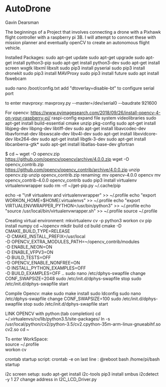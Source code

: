 # AutoDrone
Gavin Dearsman

The beginnings of a Project that involves connecting a drone with a Pixhawk flight controller with a raspberry pi 3B. I will attempt to conncet these with mission planner
and eventually openCV to create an autonomous flight vehicle.

Installed Packages:
  sudo apt-get update
  sudo apt-get upgrade
  sudo apt-get install python3-pip
  sudo apt-get install python3-dev
  sudo apt-get install screen wxgtk libxml libxslt
  sudo pip3 install pyserial
  sudo pip3 install dronekit
  sudo pip3 install MAVProxy
  sudo pip3 install future
  sudo apt install fswebcam

sudo nano /boot/config.txt
    add "dtoverlay=disable-bt" to configure serial port
    
to enter mavproxy:
  mavproxy.py --master=/dev/serial0 --baudrate 921600

For opencv:
https://www.pyimagesearch.com/2018/09/26/install-opencv-4-on-your-raspberry-pi/
  raspi-config expand file system
  videolibraries
  sudo apt-get install build-essential cmake unzip pkg-config
  sudo apt-get install libjpeg-dev libpng-dev libtiff-dev
  sudo apt-get install libavcodec-dev libavformat-dev libswscale-dev libv4l-dev
  sudo apt-get install libxvidcore-dev libx264-dev
  sudo apt-get install libgtk-3-dev
  sudo apt-get install libcanberra-gtk*
  sudo apt-get install libatlas-base-dev gfortran
 
  $ cd ~
  wget -O opencv.zip https://github.com/opencv/opencv/archive/4.0.0.zip
  wget -O opencv_contrib.zip https://github.com/opencv/opencv_contrib/archive/4.0.0.zip
  unzip opencv.zip
  unzip opencv_contrib.zip
  renaming:
  mv opencv-4.0.0 opencv
  mv opencv_contrib-4.0.0 opencv_contrib
  sudo pip3 install virtualenv virtualenvwrapper
  sudo rm -rf ~/get-pip.py ~/.cache/pip
  
  echo -e "\n# virtualenv and virtualenvwrapper" >> ~/.profile
  echo "export WORKON_HOME=$HOME/.virtualenvs" >> ~/.profile
  echo "export VIRTUALENVWRAPPER_PYTHON=/usr/bin/python3" >> ~/.profile
  echo "source /usr/local/bin/virtualenvwrapper.sh" >> ~/.profile
  source ~/.profile
  
Creating virtual environment:
  mkvirtualenv cv -p python3
  workon cv
  pip install numpy
  cd ~/opencv
  mkdir build
  cd build
  cmake -D CMAKE_BUILD_TYPE=RELEASE \
    -D CMAKE_INSTALL_PREFIX=/usr/local \
    -D OPENCV_EXTRA_MODULES_PATH=~/opencv_contrib/modules \
    -D ENABLE_NEON=ON \
    -D ENABLE_VFPV3=ON \
    -D BUILD_TESTS=OFF \
    -D OPENCV_ENABLE_NONFREE=ON \
    -D INSTALL_PYTHON_EXAMPLES=OFF \
    -D BUILD_EXAMPLES=OFF ..
  sudo nano /etc/dphys-swapfile
    change CONF_SWAPSIZE=2048
  sudo /etc/init.d/dphys-swapfile stop
  sudo /etc/init.d/dphys-swapfile start
  
Compile Opencv:
  make
  sudo make install
  sudo ldconfig
  sudo nano /etc/dphys-swapfile
    change CONF_SWAPSIZE=100
  sudo /etc/init.d/dphys-swapfile stop
  sudo /etc/init.d/dphys-swapfile start
  
LINK OPENCV with python:(tab completion)
  cd ~/.virtualenvs/cv/lib/python3.5/site-packages/
  ln -s /usr/local/python/cv2/python-3.5/cv2.cpython-35m-arm-linux-gnueabihf.so cv2.so
  cd ~
  
To enter WorkSpace:  
source ~/.profile   
workon cv
  
crontab startup script:
crontab -e
on last line : @reboot bash /home/pi/bash startup

i2c screen setup:
sudo apt-get install i2c-tools
pip3 install smbus
i2cdetect -y 1        27
change address in I2C_LCD_Driver.py
